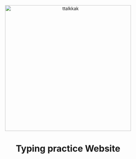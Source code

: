 <div align="center">
  <a href="https://ttalkkak.github.io/">
    <img width="400" align="center" alt="ttalkkak" src="https://github.com/ttalkkak/ttalkkak/assets/164509988/e9e08913-312a-4a7d-829f-ca35cfed5d52">
  </a>
</div>

<h1 align="center">Typing practice Website</h1>


<!--
**ttalkkak/ttalkkak** is a ✨ _special_ ✨ repository because its `README.md` (this file) appears on your GitHub profile.

Here are some ideas to get you started:

- 🔭 I’m currently working on ...
- 🌱 I’m currently learning ...
- 👯 I’m looking to collaborate on ...
- 🤔 I’m looking for help with ...
- 💬 Ask me about ...
- 📫 How to reach me: ...
- 😄 Pronouns: ...
- ⚡ Fun fact: ...
-->
